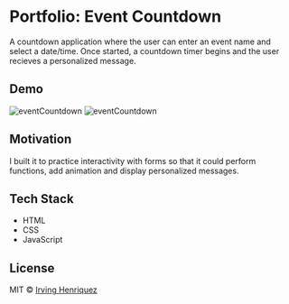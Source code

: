 # Portfolio: Event Countdown

A countdown application where the user can enter an event name and select a date/time. Once started, a countdown timer begins and the user recieves a personalized message.

## Demo
![eventCountdown](https://user-images.githubusercontent.com/69181038/99696794-16eeb580-2a5d-11eb-9f33-e908619d74ae.PNG)
![eventCountdown](https://user-images.githubusercontent.com/69181038/100050906-7eec2580-2de8-11eb-9cef-418e3a5f092e.gif)


## Motivation

I built it to practice interactivity with forms so that it could perform functions, add animation and display personalized messages.

## Tech Stack
- HTML
- CSS
- JavaScript


## License
MIT © [Irving Henriquez](https://github.com/IrvHenri)


